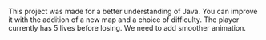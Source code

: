 
This project was made for a better understanding of Java. 
You can improve it with the addition of a new map and a choice of difficulty. 
The player currently has 5 lives before losing. We need to add smoother animation.


